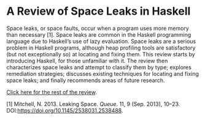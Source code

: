 # A Review of Space Leaks in Haskell

Space leaks, or space faults, occur when a program uses more memory than necessary [1]. Space leaks are common in the Haskell programming language due to Haskell’s use of lazy evaluation. Space leaks are a serious problem in Haskell programs, although heap profiling tools are satisfactory (but not exceptionally so) at locating and fixing them. This review starts by introducing Haskell, for those unfamiliar with it. The review then characterizes space leaks and attempt to classify them by type; explores remediation strategies; discusses existing techniques for locating and fixing space leaks; and finally recommends areas of future research.

[Click here for the rest of the review](lit_review.pdf).


[1] Mitchell, N. 2013. Leaking Space. *Queue*. 11, 9 (Sep. 2013), 10–23. DOI:https://doi.org/10.1145/2538031.2538488.

